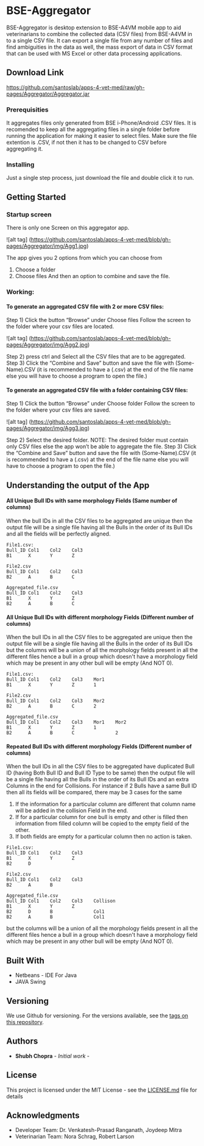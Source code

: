 # BSE-Aggregator

BSE-Aggregator is desktop extension to BSE-A4VM mobile app to aid veterinarians to combine the collected data (CSV files) from BSE-A4VM in to a single CSV file. It can export a single file from any number of files and find ambiguities in the data as well, the mass export of data in CSV format that can be used with MS Excel or other data processing applications.

## Download Link
https://github.com/santoslab/apps-4-vet-med/raw/gh-pages/Aggregator/Aggregator.jar

### Prerequisities

It aggregates files only generated from BSE i-Phone/Android .CSV files.
It is recomended to keep all the aggregating files in a single folder before running the application for making it easier to select files.
Make sure the file extention is .CSV, if not then it has to be changed to CSV before aggregating it.


### Installing

Just a single step process, just download the file and double click it to run.

## Getting Started 

### Startup screen
There is only one Screen on this aggregator app.

![alt tag] (https://github.com/santoslab/apps-4-vet-med/blob/gh-pages/Aggregator/img/Agg1.jpg)

The app gives you 2 options from which you can choose from
1)	Choose a folder
2)	Choose files
And then an option to combine and save the file.

### Working:
#### To generate an aggregated CSV file with 2 or more CSV files:
Step 1) Click the button “Browse” under Choose files
Follow the screen to the folder where your csv files are located.

![alt tag] (https://github.com/santoslab/apps-4-vet-med/blob/gh-pages/Aggregator/img/Agg2.jpg)

Step 2) press ctrl and Select all the CSV files that are to be aggregated.
Step 3) Click the “Combine and Save” button and save the file with (Some-Name).CSV (it is recommended to have a (.csv) at the end of the file name else you will have to choose a program to open the file.)

#### To generate an aggregated CSV file with a folder containing CSV files:
Step 1) Click the button “Browse” under Choose folder
Follow the screen to the folder where your csv files are saved.

![alt tag] (https://github.com/santoslab/apps-4-vet-med/blob/gh-pages/Aggregator/img/Agg3.jpg)

Step 2) Select the desired folder.
NOTE: The desired folder must contain only CSV files else the app won’t be able to aggregate the file.
Step 3) Click the “Combine and Save” button and save the file with (Some-Name).CSV (it is recommended to have a (.csv) at the end of the file name else you will have to choose a program to open the file.)

## Understanding the output of the App

#### All Unique Bull IDs with same morphology Fields (Same number of columns)
When the bull IDs in all the CSV files to be aggregated are unique then the output file will be a single file having all the Bulls in the order of its Bull IDs and all the fields will be perfectly aligned.
```
File1.csv:
Bull_ID	Col1	Col2	Col3
B1		X		Y		Z

File2.csv
Bull_ID	Col1	Col2	Col3
B2		A		B		C

Aggregated_file.csv
Bull_ID	Col1	Col2	Col3
B1		X		Y		Z
B2		A		B		C

```
#### All Unique Bull IDs with different morphology Fields (Different number of columns)
When the bull IDs in all the CSV files to be aggregated are unique then the output file will be a single file having all the Bulls in the order of its Bull IDs but the columns will be a union of all the morphology fields present in all the different files hence a bull in a group which doesn't have a morphology field which may be present in any other bull will be empty (And NOT 0).
```
File1.csv:
Bull_ID	Col1	Col2	Col3	Mor1
B1		X		Y		Z		1

File2.csv
Bull_ID	Col1	Col2	Col3	Mor2
B2		A		B		C		2

Aggregated_file.csv
Bull_ID	Col1	Col2	Col3	Mor1	Mor2
B1		X		Y		Z		1		
B2		A		B		C				2

```
#### Repeated Bull IDs with different morphology Fields (Different number of columns)
When the bull IDs in all the CSV files to be aggregated have duplicated Bull ID (having Both Bull ID and Bull ID Type to be same) then the output file will be a single file having all the Bulls in the order of its Bull IDs and an extra Columns in the end for Collisions. 
For instance if 2 Bulls have a same Bull ID then all its fields will be compared, there may be 3 cases for the same
1) If the information for a particular column are different that column name will be added in the collision Field in the end. 
2) If for a particular column for one bull is empty and other is filled then information from filled column will be copied to the empty field of the other.
3) If both fields are empty for a particular column then no action is taken.
```
File1.csv:
Bull_ID	Col1	Col2	Col3	
B1		X		Y		Z	
B2		D				

File2.csv
Bull_ID	Col1	Col2	Col3
B2		A		B		

Aggregated_file.csv
Bull_ID	Col1	Col2	Col3	Collison
B1		X		Y		Z
B2		D		B				Col1
B2		A		B				Col1	
```
but the columns will be a union of all the morphology fields present in all the different files hence a bull in a group which doesn't have a morphology field which may be present in any other bull will be empty (And NOT 0).


## Built With

* Netbeans - IDE For Java
* JAVA Swing 


## Versioning

We use Github for versioning. For the versions available, see the [tags on this repository](https://github.com/santoslab/apps-4-vet-med/tree/master/bse-a4vm/Aggregator). 

## Authors

* **Shubh Chopra** - *Initial work* -

## License

This project is licensed under the MIT License - see the [LICENSE.md](LICENSE.md) file for details

## Acknowledgments

* Developer Team: Dr. Venkatesh-Prasad Ranganath, Joydeep Mitra
* Veterinarian Team: Nora Schrag, Robert Larson

